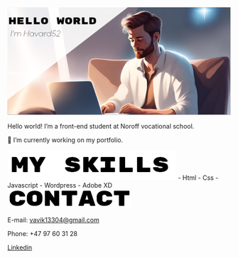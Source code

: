 <img src="img/Hello world.png" alt="Man sitting at his computer in space">

Hello world! I’m a front-end student at Noroff vocational school.

🔭 I’m currently working on my portfolio.


<img src="img/myskills.png" alt="My skills">
- Html
- Css
- Javascript
- Wordpress
- Adobe XD

<img src="img/contact.png" alt="Contact">

E-mail: vavik13304@gmail.com

Phone: +47 97 60 31 28

<a href="www.linkedin.com/in/håvard-vavik-9a0401126">Linkedin</a>




